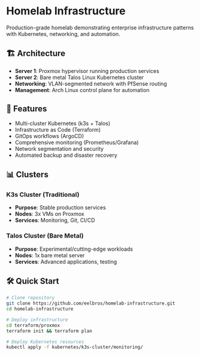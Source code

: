 # Homelab Infrastructure

Production-grade homelab demonstrating enterprise infrastructure patterns with Kubernetes, networking, and automation.

## 🏗️ Architecture

- **Server 1**: Proxmox hypervisor running production services
- **Server 2**: Bare metal Talos Linux Kubernetes cluster  
- **Networking**: VLAN-segmented network with PfSense routing
- **Management**: Arch Linux control plane for automation

## 🚀 Features

- Multi-cluster Kubernetes (k3s + Talos)
- Infrastructure as Code (Terraform)
- GitOps workflows (ArgoCD)
- Comprehensive monitoring (Prometheus/Grafana)
- Network segmentation and security
- Automated backup and disaster recovery

## 📊 Clusters

### K3s Cluster (Traditional)
- **Purpose**: Stable production services
- **Nodes**: 3x VMs on Proxmox
- **Services**: Monitoring, Git, CI/CD

### Talos Cluster (Bare Metal)
- **Purpose**: Experimental/cutting-edge workloads
- **Nodes**: 1x bare metal server
- **Services**: Advanced applications, testing

## 🛠️ Quick Start

```bash
# Clone repository
git clone https://github.com/eelbros/homelab-infrastructure.git
cd homelab-infrastructure

# Deploy infrastructure
cd terraform/proxmox
terraform init && terraform plan

# Deploy Kubernetes resources
kubectl apply -f kubernetes/k3s-cluster/monitoring/
